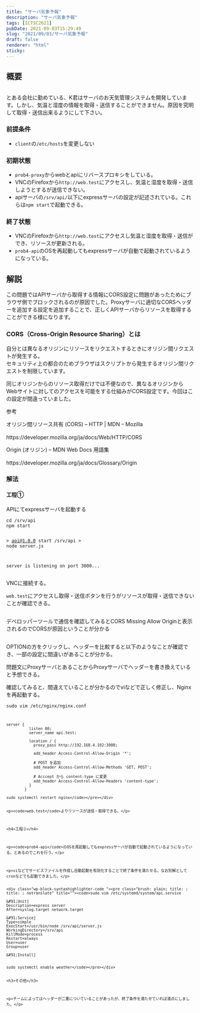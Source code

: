 ```yaml
---
title: "サーバ気象予報"
description: "サーバ気象予報"
tags: [ICTSC2021]
pubDate: 2021-09-03T15:29:49
slug: "2021/09/03/サーバ気象予報"
draft: false
renderer: "html"
sticky: 
---
```



<h2>概要</h2>



<figure class="wp-block-image"><img decoding="async" src="https://i.imgur.com/QjO1TAt.png.webp" alt=""/></figure>



<p>とある会社に勤めている、K君はサーバのお天気管理システムを開発しています。しかし、気温と湿度の情報を取得・送信することができません。原因を究明して取得・送信出来るようにして下さい。</p>



<h3>前提条件</h3>



<ul><li><code>client</code>の<code>/etc/hosts</code>を変更しない</li></ul>



<h3>初期状態</h3>



<ul><li><code>prob4-proxy</code>からwebとapiにリバースプロキシをしている。</li><li>VNCのFirefoxから<code>http://web.test</code>にアクセスし、気温と湿度を取得・送信しようとするが送信できない。</li><li>apiサーバの<code>/srv/api/</code>以下にexpressサーバの設定が記述されている。これらは<code>npm start</code>で起動できる。</li></ul>



<h3>終了状態</h3>



<ul><li>VNCのFirefoxから<code>http://web.test</code>にアクセスし気温と湿度を取得・送信ができ、リソースが更新される。</li><li><code>prob4-api</code>のOSを再起動してもexpressサーバが自動で起動されているようになっている。</li></ul>



<h2>解説</h2>



<p>この問題ではAPIサーバから取得する情報にCORS設定に問題があったためにブラウザ側でブロックされるのが原因でした。Proxyサーバに適切なCORSヘッダーを追加する設定を追加することで、正しくAPIサーバからリソースを取得することができる様になります。</p>



<h3>CORS（Cross-Origin Resource Sharing）とは</h3>



<p>自分とは異なるオリジンにリソースをリクエストするときにオリジン間リクエストが発生する。<br>
セキュリティ上の都合のためブラウザはスクリプトから発生するオリジン間リクエストを制限しています。</p>



<p>同じオリジンからのリソース取得だけでは不便なので、異なるオリジンからWebサイトに対してのアクセスを可能をする仕組みがCORS設定です。今回はこの設定が間違っていました。</p>



<p>参考</p>



<p>オリジン間リソース共有 (CORS) &#8211; HTTP | MDN &#8211; Mozilla<br><br>
https://developer.mozilla.org/ja/docs/Web/HTTP/CORS</p>



<p>Origin (オリジン) &#8211; MDN Web Docs 用語集<br><br>
https://developer.mozilla.org/ja/docs/Glossary/Origin</p>



<h3>解法</h3>



<h4>工程①</h4>



<p>APIにてexpressサーバを起動する</p>


<div class="wp-block-syntaxhighlighter-code "><pre class="brush: plain; title: ; title: ; notranslate" title=""><code>cd /srv/api
npm start

&gt; api@1.0.0 start /srv/api
&gt; node server.js

server is listening on port 3000...</code></pre></div>


<p>VNCに接続する。</p>



<p><code>web.test</code>にアクセスし取得・送信ボタンを行うがリソースが取得・送信できないことが確認できる。</p>



<figure class="wp-block-image size-large"><img decoding="async" src="https://i.imgur.com/ULqH6rx.png.webp" alt=""/></figure>



<p>デベロッパーツールで通信を確認してみるとCORS Missing Allow Originと表示されるのでCORSが原因ということが分かる</p>



<figure class="wp-block-image size-large"><img decoding="async" src="https://i.imgur.com/5c9VEj5.png.webp" alt=""/></figure>



<p>OPTIONの方をクリックし、ヘッダーを比較すると以下のようなことが確認でき、一部の設定に間違いがあることが分かる。<br>
</p>



<p>問題文にProxyサーバとあることからProxyサーバでヘッダーを書き換えていると予想できる。</p>



<p>確認してみると、間違えていることが分かるのでviなどで正しく修正し、Nginxを再起動する。</p>


<div class="wp-block-syntaxhighlighter-code "><pre class="brush: plain; title: ; title: ; notranslate" title=""><code>sudo vim /etc/nginx/nginx.conf


~~~~省略~~~~~~

server {
          listen 80;
          server_name api.test;

          location / {
            proxy_pass http://192.168.4.102:3000;

            add_header Access-Control-Allow-Origin '*';

            # POST を追加
            add_header Access-Control-Allow-Methods 'GET, POST';

            # Acccept から content-type に変更
            add_header Access-Control-Allow-Headers 'content-type';
          }
        }

sudo systemctl restart nginx</code></pre></div>


<p><code>web.test</code>よりリソースが送信・取得できる。</p>



<h4>工程②</h4>



<p><code>prob4-api</code>のOSを再起動してもexpressサーバが自動で起動されているようになっている。とあるのでこれを行う。</p>



<p>viなどでサービスファイルを作成し自動起動を有効化することで終了条件を満たせる。なお別解としてcronなどでも起動できました。</p>


<div class="wp-block-syntaxhighlighter-code "><pre class="brush: plain; title: ; title: ; notranslate" title=""><code>sudo vim /etc/systemd/system/api.service

&#91;Unit]
Description=express server
After=syslog.target network.target

&#91;Service]
Type=simple
ExecStart=/usr/bin/node /srv/api/server.js
WorkingDirectory=/srv/api
KillMode=process
Restart=always
User=user
Group=user

&#91;Install]


sudo systemctl enable weather</code></pre></div>


<h3>その他</h3>



<p>チームによってはヘッダーが二重についていることがあったが、終了条件を満たせていれば満点にしました。</p>
